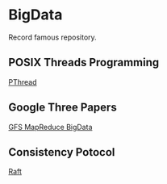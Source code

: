 # BigData
Record famous repository.

## POSIX Threads Programming
[PThread](https://computing.llnl.gov/tutorials/pthreads/)

## Google Three Papers
[GFS MapReduce BigData](./GoogleThreePapers/ThreePapers.md)

## Consistency Potocol
[Raft](./ConsistencyProtocol)
